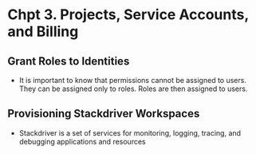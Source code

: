 # Chpt 3. Projects, Service Accounts, and Billing

## Grant Roles to Identities

* It is important to know that permissions cannot be assigned to users. They can be assigned only to roles. Roles are then assigned to users.

## Provisioning Stackdriver Workspaces

* Stackdriver is a set of services for monitoring, logging, tracing, and debugging applications and resources

